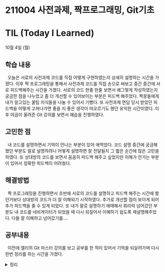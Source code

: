 # 211004 사전과제, 짝프로그래밍, Git기초
# TIL (Today I Learned)

10월 4일 (월)

## 학습 내용
&nbsp;
오늘은 서로의 사전과제 코드를 직접 어떻게 구현하였는지 상세히 설명하는 시간을 가졌다. 이후 짝 프로그래밍을 통해서 사전과제 코드를 직접 손으로 써보고 중간 중간에 서로 피드백해주는 시간을 가졌다. 서로의 코드 한줄 한줄 보면서 왜그렇게 작성하였는지 궁금한 점을 나누었고 좀 더 개선할 수 있어보이는 부분은 피드백 해주었다. 짝꿍들에게 내가 알고있는 꿀팁 지식들을 나눌 수 있어서 기뻤다. 또 사전과제 면담 당시 받았던 피드백을 어떻게 고쳐나가면 좋을 지 좋은 생각이 떠오르기도 했던 유익한 시간이였다. 이후 야곰이 올려준 Git 강의를 보면서 예습을 진행하였다.
&nbsp;
## 고민한 점
&nbsp;
내 코드를 설명하면서 기억이 안나는 부분이 있어 애먹었다. 코드 설명 중간에 궁금해했던 부분도 말로 설명하려니 어떻게 설명하면 잘 전달될지 그 짧은 순간에 많은 고민을 하였다. 또 상대방의 코드를 보면서 꼼꼼히 피드백 해주고 싶었지만 이해가 안가는 부분이 있어서 정확한 피드백이 어려웠다. 
&nbsp;
 
## 해결방법
&nbsp;
짝 프로그래밍을 진행하면서 초반에 서로의 코드를 설명하고 피드백 해주는 시간에 봤던거보다 상대방의 코드가 더 잘 이해되기 시작하였다. 추가로 개선할 점이 보이게 되어 추가 피드백을 줄 수 있게 되었다. 또 내가 말로 설명하기 애매해서 휘리릭 넘어갔던 부분도 내 코드를 네비게이터가 되었을 때 다시 되짚어서 이해하기 쉽도록 재설명해주었다. 다들 잘 이해하고 넘어갔기를....
&nbsp;
 
## 공부내용
&nbsp;
이전에 엘리의 Git 마스터 강의를 보고 공부를 한 적이 있어서 기억을 되살려가며 다시한번 정리를 하는 시간을 가졌다.
&nbsp;
<details markdown="1">
<summary>정리</summary>



---

### 명령어 정리

mkdir name
name 이란 이름을 가진 디렉토리를 생성한다

cd 
폴더들어가기

ls 
파일목록보기

git init 
깃 초기화

.git 은 숨김파일이라는 뜻이다. 디렉토리 앞에 .이 붙으면 숨김폴더로 이해하면 될 것 같다.

open . 
현재 경로를 파인더로 열겠다

git st 
변경사항 확인하기

touch 파일이름.확장자 
파일만들기

git add . 
모든 변경사항 추적하기

git config --global -e 
깃 사용자 설정하기.

git commit -m "add a.txt file" 
커밋 등록하기


---

touch .gitignore
이그노어 파일 만든후 안에 파일이름.확장자를 입력해주면 추적을 피할 수 있다.
![](https://i.imgur.com/puDkCL0.png)
![](https://i.imgur.com/drzPEEv.png)

---

### diff
commit된 파일상태와 현재 수정중인 상태 비교 
git diff
 
commit된 파일상태와 add된 파일 상태 비교 
git diff --staged
 
commit간의 상태 비교하기 - commit hash 이용 
git diff [비교할commit해쉬1] [비교할commit해쉬2] 
ex ) git diff 048171 0c747d 
 
commit간의 상태 비교하기 - HEAD 이용 
ex) git diff HEAD HEAD^ 
가장 최근의 커밋과 그 전의 커밋을 비교한다 
 
branch간의 상태 비교하기 - HEAD 이용 
git diff [비교할branch1] [비교할branch2] 
ex ) git diff feature/test  origin/master local의 feature/test브런치와 remote의 master branch 비교
 
---

### Local에서 만든 프로젝트 깃허브 저장소에 추가하는 방법 
1. 깃허브에 프로젝트 이름과 같은 이름으로 레파지토리를 생성해준다.
2. 터미널 명령어 작성  git remote add origin https://github.com/leeari95/레파지토리이름.git
3. git branch -M main 브랜치 추가하기
4. git push -u origin main 푸쉬하기.

---

예전 버전으로 돌아가는 명령어는 총 두가지이다.

### revert
reset이나 restore같은 명령어들은 언제든지 예전 버전으로 돌아갈 수 있지만 사실 히스토리에 예전으로 돌아갔다는 이력이 남지 않는다.
해당 명령어를 이용하면 취소한 커밋의 이력이 작성되면서 커밋이 취소된다.

### reset
내가 commit한 것이 마음에 들지 않을 때 reset을 이용하여 초기화 해줄 수 있다.
특정한 커밋으로 초기화 할 수 있고, 초기화 할 때 변경했던 모든 내용들을 다시 local에 가지고 오거나 완전히 삭제하거나… 옵션이 나뉘어져 있다.

---

### branch는 무엇인가?
가지는 안전하게 격리된 상태에서 무언가를 만들 때 사용한다.
저장소를 만들면 기본으로 master 가지가 만들어지는데, 여기서 다른 가지(branch)를 만들어서 개발을 진행하고, 나중에 개발이 완료가 되면 master 가지로 돌아와 병합하게 된다.

 git branch
 여기서 —all 이라는 옵션을 주게되면 서버에 있는 branch들의 모든 정보를 보여준다.

 새로운 브랜치를 만들기
 git branch 브랜치이름

 브랜치를 새로만들고 바로 이동하기
 git checkout -b 브랜치이름

 원하는 버전으로 이동하기
 git checkout 해시코드 혹은 브랜치이름

---

### merge 병합
 마스터 브랜치에서 새로운 브랜치가 생성된 이후에 마스터 브랜치의 변동사항이 없다면
 merge를 할 때 단순히 마스터 브랜치가 가리키고 있는 포인터를 옮겨놓기만 하면 된다. 그리고 브랜치를 삭제하면 깔끔하게 fast forward merges가 발생할 수 있게 된다. 그러나 fast forward는 히스토리에 merge가 되었다는 사실이 남지 않는다. 
 그래서 히스토리에 모든것이 남겨지는 것을 선호하는 스타일이라면 Three way를 사용한다. fast forward merges가 불가능한 상황이거나 merge가 된 이력이 히스토리에 남는 것을 선호한다면 three way를 사용할 수 있다.

 ### merge conflict
 Git이 merge를 할 때 무언가 문제가 있어서 자동적으로 해결이 안 된 무언가 충돌이 났을 때 발생할 수 있다. 즉 두가지의 브랜치에서 동일한 파일을 수정했다면 Git이 도대체 ‘아 어떤 내용을 추가해야 되지?’ ‘어떤 내용을 받아들여야 되지?’ 혼동스러울 때 이제 conflict이 발생하게 된다. 이런경우에는 직접 수정을 해줘야 한다.
 ![](https://i.imgur.com/SMIxu8v.png)
 &nbsp;
 파일을 직접 확인해보면 어디서에서 충돌이 일어났는지 Git이 정보를 주기위해서 문자열로 표시가 자동으로 삽입 되어있는 것을 볼 수 있다.
 ![](https://i.imgur.com/US64AMI.png)

---

 ### 충돌을 수동으로 해결하는 방법
 open main.txt 로 파일을 열어서 직접 문자열을 수정해주면 된다.
 주의해야될 점은 충돌만 해결해야된다는 점이다. ‘아 이왕 하는 김에 조금 다른 문장도 넣고 다른 코드도 넣고 조금 수정을 한번 해볼까’ 하고 은근슬쩍 변경사항을 넣는 것은 절대 하지말아야 한다.

---

 ### merge를 취소하는 방법
 git merge —abort

---

 conflict을 해결했으면 다 해결했다고 알려주기 위해서 git add 를 이용해 라는걸 확인할 수 있다.
&nbsp;

 그리고 merge를 완료해주기 위해 —continue를 사용한다.
![](https://i.imgur.com/ilHpp6z.png)
![](https://i.imgur.com/Y9vPDNz.png)

</details>
&nbsp;
